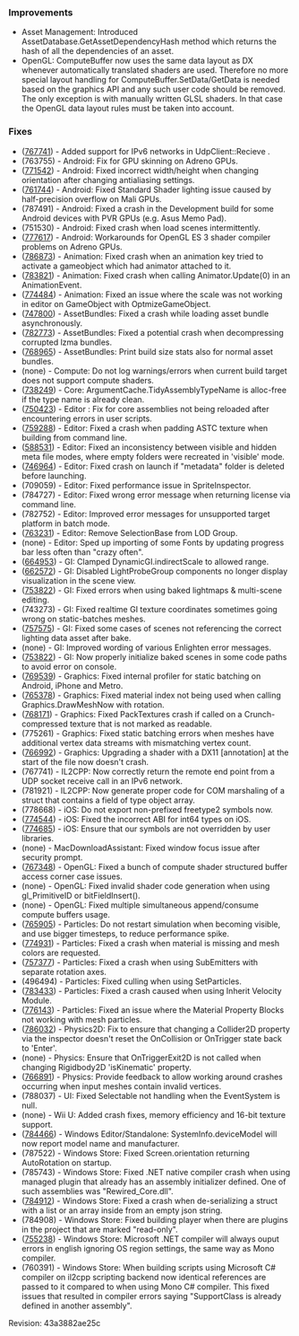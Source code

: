 ### Improvements

*   Asset Management: Introduced AssetDatabase.GetAssetDependencyHash method which returns the hash of all the dependencies of an asset.
*   OpenGL: ComputeBuffer now uses the same data layout as DX whenever automatically translated shaders are used. Therefore no more special layout handling for ComputeBuffer.SetData/GetData is needed based on the graphics API and any such user code should be removed. The only exception is with manually written GLSL shaders. In that case the OpenGL data layout rules must be taken into account.

### Fixes

*   ([767741](http://issuetracker.unity3d.com/issues/socket-communication-does-not-work-with-ipv6-networks)) - Added support for IPv6 networks in UdpClient::Recieve .
*   (763755) - Android: Fix for GPU skinning on Adreno GPUs.
*   ([771542](http://issuetracker.unity3d.com/issues/changing-aa-setting-and-screen-orientation-results-in-stretched-screen-on-android-devices)) - Android: Fixed incorrect width/height when changing orientation after changing antialiasing settings.
*   ([761744](http://issuetracker.unity3d.com/issues/android-lighting-is-chopped-slash-gone-on-samsung-galaxy-s6-edge-in-forward-rendering)) - Android: Fixed Standard Shader lighting issue caused by half-precision overflow on Mali GPUs.
*   (787491) - Android: Fixed a crash in the Development build for some Android devices with PVR GPUs (e.g. Asus Memo Pad).
*   (751530) - Android: Fixed crash when load scenes intermittently.
*   ([777617](http://issuetracker.unity3d.com/issues/custom-shader-issue-on-htc-one-m8s-adreno-405-gles-3-dot-0)) - Android: Workarounds for OpenGL ES 3 shader compiler problems on Adreno GPUs.
*   ([786873](http://issuetracker.unity3d.com/issues/crash-on-directormanager-executestage-when-an-animation-key-tries-to-activate-a-gameobject-which-has-animator-attached-to-it)) - Animation: Fixed crash when an animation key tried to activate a gameobject which had animator attached to it.
*   ([783821](http://issuetracker.unity3d.com/issues/updating-animator-from-event-recursively-triggers-event)) - Animation: Fixed crash when calling Animator.Update(0) in an AnimationEvent.
*   ([774484](http://issuetracker.unity3d.com/issues/after-importing-model-with-optimize-game-object-enabled-leads-to-incorrect-gameobject-scaling)) - Animation: Fixed an issue where the scale was not working in editor on GameObject with OptmizeGameObject.
*   ([747800](http://issuetracker.unity3d.com/issues/asset-bundles-game-crashes-during-async-bundle-loading)) - AssetBundles: Fixed a crash while loading asset bundle asynchronously.
*   ([782773](http://issuetracker.unity3d.com/issues/crash-when-assetbundle-fails-to-decompress-data-after-downloading-from-www)) - AssetBundles: Fixed a potential crash when decompressing corrupted lzma bundles.
*   ([768965](http://issuetracker.unity3d.com/issues/player-size-statistics-output-is-not-available-in-editor-log-since-5-dot-3-version)) - AssetBundles: Print build size stats also for normal asset bundles.
*   (none) - Compute: Do not log warnings/errors when current build target does not support compute shaders.
*   ([738249](http://issuetracker.unity3d.com/issues/argumentcache-dot-tidyassemblytypename-allocates-lots-of-memory)) - Core: ArgumentCache.TidyAssemblyTypeName is alloc-free if the type name is already clean.
*   ([750423](http://issuetracker.unity3d.com/issues/webgl-errors-in-concole-on-opening-playersettings-in-inspector)) - Editor : Fix for core assemblies not being reloaded after encountering errors in user scripts.
*   ([759288](http://issuetracker.unity3d.com/issues/crash-texture-import-batchmode-crash-on-texture-import)) - Editor: Fixed a crash when padding ASTC texture when building from command line.
*   ([588531](http://issuetracker.unity3d.com/issues/project-fails-to-update-if-directory-is-deleted)) - Editor: Fixed an inconsistency between visible and hidden meta file modes, where empty folders were recreated in 'visible' mode.
*   ([746964](http://issuetracker.unity3d.com/issues/unity-crashes-on-launch-if-metadata-folder-is-deleted-before-launching-unity-with-same-version-again)) - Editor: Fixed crash on launch if "metadata" folder is deleted before launching.
*   (709059) - Editor: Fixed performance issue in SpriteInspector.
*   (784727) - Editor: Fixed wrong error message when returning license via command line.
*   (782752) - Editor: Improved error messages for unsupported target platform in batch mode.
*   ([763231](http://issuetracker.unity3d.com/issues/selecting-a-prefab-object-in-scene-view-selects-its-lod-group)) - Editor: Remove SelectionBase from LOD Group.
*   (none) - Editor: Sped up importing of some Fonts by updating progress bar less often than "crazy often".
*   ([664953](http://issuetracker.unity3d.com/issues/dynamicgi-dot-indirectscale-can-be-set-outside-of-0-5-cap-and-it-affects-baking)) - GI: Clamped DynamicGI.indirectScale to allowed range.
*   ([662572](http://issuetracker.unity3d.com/issues/lightprobegroup-doesnt-update-in-scene-as-soon-as-its-disabled)) - GI: Disabled LightProbeGroup components no longer display visualization in the scene view.
*   ([753822](http://issuetracker.unity3d.com/issues/mse-error-when-playing-multiple-scenes-with-baked-gi)) - GI: Fixed errors when using baked lightmaps & multi-scene editing.
*   (743273) - GI: Fixed realtime GI texture coordinates sometimes going wrong on static-batches meshes.
*   ([757575](http://issuetracker.unity3d.com/issues/lightmapsettings-dot-lightmaps-0-dot-lightmapfar-not-providing-texture2d-lightmap)) - GI: Fixed some cases of scenes not referencing the correct lighting data asset after bake.
*   (none) - GI: Improved wording of various Enlighten error messages.
*   ([753822](http://issuetracker.unity3d.com/issues/mse-error-when-playing-multiple-scenes-with-baked-gi)) - GI: Now properly initialize baked scenes in some code paths to avoid error on console.
*   ([769539](http://issuetracker.unity3d.com/issues/ios-internal-profiler-reports-static-draw-call-statistics-the-same-as-dynamic-draw-calls)) - Graphics: Fixed internal profiler for static batching on Android, iPhone and Metro.
*   ([765378](http://issuetracker.unity3d.com/issues/drawmeshnow-materialindex-is-being-ignored-and-all-submeshes-are-drawn)) - Graphics: Fixed material index not being used when calling Graphics.DrawMeshNow with rotation.
*   ([768171](http://issuetracker.unity3d.com/issues/applying-packtextures-to-a-crunched-texture-crashes-standalone-builds)) - Graphics: Fixed PackTextures crash if called on a Crunch-compressed texture that is not marked as readable.
*   (775261) - Graphics: Fixed static batching errors when meshes have additional vertex data streams with mismatching vertex count.
*   ([766992](http://issuetracker.unity3d.com/issues/geometry-shader-crashes-on-editor-upgrade-upgrading-syntax)) - Graphics: Upgrading a shader with a DX11 \[annotation\] at the start of the file now doesn't crash.
*   (767741) - IL2CPP: Now correctly return the remote end point from a UDP socket receive call in an IPv6 network.
*   (781921) - IL2CPP: Now generate proper code for COM marshaling of a struct that contains a field of type object array.
*   (778668) - iOS: Do not export non-prefixed freetype2 symbols now.
*   ([774544](http://issuetracker.unity3d.com/issues/ios-mono-xml-deserialisation-for-ulong-returns-the-wrong-value-with-mono-scripting-backend)) - iOS: Fixed the incorrect ABI for int64 types on iOS.
*   ([774685](http://issuetracker.unity3d.com/issues/ios-application-crashes-after-an-appended-build-when-using-cardboard-sdk-version-0-dot-5-1)) - iOS: Ensure that our symbols are not overridden by user libraries.
*   (none) - MacDownloadAssistant: Fixed window focus issue after security prompt.
*   ([767348](http://issuetracker.unity3d.com/issues/gl-scene-w-slash-shader-for-dx11-crashes-on-openglcore-in-edit-mode)) - OpenGL: Fixed a bunch of compute shader structured buffer access corner case issues.
*   (none) - OpenGL: Fixed invalid shader code generation when using gl\_PrimitiveID or bitFieldInsert().
*   (none) - OpenGL: Fixed multiple simultaneous append/consume compute buffers usage.
*   ([765905](http://issuetracker.unity3d.com/issues/shuriken-culled-particle-systems-cause-cpu-spikes-when-re-entering-view-after-some-time)) - Particles: Do not restart simulation when becoming visible, and use bigger timesteps, to reduce performance spike.
*   ([774931](http://issuetracker.unity3d.com/issues/assigning-skinnedmeshrenderer-with-materials-array-of-size-0-to-shape-module-crashes-unity)) - Particles: Fixed a crash when material is missing and mesh colors are requested.
*   ([757377](http://issuetracker.unity3d.com/issues/shuriken-separate-axis-of-subemitter-crashes-unity)) - Particles: Fixed a crash when using SubEmitters with separate rotation axes.
*   (496494) - Particles: Fixed culling when using SetParticles.
*   ([783433](http://issuetracker.unity3d.com/issues/shuriken-crash-on-changing-inherit-velocity-to-curves)) - Particles: Fixed a crash caused when using Inherit Velocity Module.
*   ([776143](http://issuetracker.unity3d.com/issues/particle-renderer-using-mesh-is-not-affected-by-material-property-block)) - Particles: Fixed an issue where the Material Property Blocks not working with mesh particles.
*   ([786032](http://issuetracker.unity3d.com/issues/ontriggerenter2d-is-called-instead-of-ontriggerstay2d-when-collider2d-geometry-properties-are-being-modified)) - Physics2D: Fix to ensure that changing a Collider2D property via the inspector doesn't reset the OnCollision or OnTrigger state back to 'Enter'.
*   (none) - Physics: Ensure that OnTriggerExit2D is not called when changing Rigidbody2D 'isKinematic' property.
*   ([766891](http://issuetracker.unity3d.com/issues/treeeditor-editing-distribution-curve-crashes-at-physx-shdfnd-internal-partition)) - Physics: Provide feedback to allow working around crashes occurring when input meshes contain invalid vertices.
*   (788037) - UI: Fixed Selectable not handling when the EventSystem is null.
*   (none) - Wii U: Added crash fixes, memory efficiency and 16-bit texture support.
*   ([784466](http://issuetracker.unity3d.com/issues/standalone-slash-editor-systeminfo-dot-devicemodel-returns-processor-type-instead-of-a-model)) - Windows Editor/Standalone: SystemInfo.deviceModel will now report model name and manufacturer.
*   (787522) - Windows Store: Fixed Screen.orientation returning AutoRotation on startup.
*   (785743) - Windows Store: Fixed .NET native compiler crash when using managed plugin that already has an assembly initializer defined. One of such assemblies was "Rewired\_Core.dll".
*   ([784912](http://issuetracker.unity3d.com/issues/json-deserialization-crashes-when-deserializing-a-list-or-an-array-which-isnt-present-in-json-on-net-scripting-backend)) - Windows Store: Fixed a crash when de-serializing a struct with a list or an array inside from an empty json string.
*   (784908) - Windows Store: Fixed building player when there are plugins in the project that are marked "read-only".
*   ([755238](http://issuetracker.unity3d.com/issues/editors-console-unable-to-display-unicode-characters)) - Windows Store: Microsoft .NET compiler will always ouput errors in english ignoring OS region settings, the same way as Mono compiler.
*   (760391) - Windows Store: When building scripts using Microsoft C# compiler on il2cpp scripting backend now identical references are passed to it compared to when using Mono C# compiler. This fixed issues that resulted in compiler errors saying "SupportClass is already defined in another assembly".

Revision: 43a3882ae25c